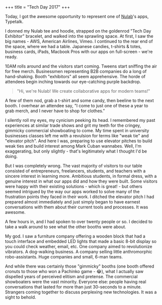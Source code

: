 +++
title = "Tech Day 2017"
+++

Today, I got the awesome opportunity to represent one of [Nulab](https://nulab-inc.com)'s apps, Typetalk.

I donned my Nulab tee and hoodie, strapped on the goldenrod "Tech Day Exhibitor" bracelet, and walked into the sprawling space. At first, I saw the big names - AWS, American Airlines, Vimeo. I continued to the rear end of the space, where we had a table. Japanese candies, t-shirts & totes, business cards, iPads, Macbook Pros with our apps on full-screen - we're ready.

10AM rolls around and the visitors start coming. Tweens start sniffing the air for free merch. Businessmen representing B2B companies do a long of hand-shaking. Booth "exhibitors" all seem apprehensive. The horde of attendees begin inching towards our eye-catching purple backdrop.

> "Hi, we're Nulab! We create collaborative apps for modern teams!"

A few of them nod, grab a t-shirt and some candy, then beeline to the next booth. I overhear an attendee say, "I come to just one of these a year to grab merch, and I never have to shop for clothes."

I silently roll my eyes, my cynicism peeking its head. I remembered my past experiences at similar trade shows and grit my teeth for the cringey, gimmicky commercial showboating to come. My time spent in university businesses classes left me with a revulsion for terms like "weak tie" and "elevator pitch". And here I was, preparing to use elevator pitches to build weak ties and build interest among Mark Cuban wannabes. Well, I'm exaggerating, but only slightly - that's legitimately what I thought I'd be doing.

But I was completely wrong. The vast majority of visitors to our table consisted of entrepreneurs, freelancers, students, and teachers with a sincere interest in learning more. Ambitious students, in formal dress, with a genuine interest in what our apps did and how they were built. Some visitors were happy with their existing solutions - which is great! - but others seemed intrigued by the way our apps worked to solve many of the frustration points they faced in their work. I ditched the elevator pitch I had prepared almost immediately and just simply began to have earnest conversations with them about their current tools and processes. It was awesome.

A few hours in, and I had spoken to over twenty people or so. I decided to take a walk around to see what the other booths were about.

My god. I saw a furniture company offering a wooden block that had a touch interface and embedded LED lights that made a basic 8-bit display so you could check weather, email, etc. One company aimed to revolutionize vibrators. A dog-walking business. A company selling little anthromorphic robo-assistants. Huge companies and small, 6-man teams.

And while there was certainly those "gimmicky" booths (one booth offered cronuts to those who won a Pachinko game - :joy:), what I actually saw dispelled years of perceived elitism and pretense. The commercial showboaters were the vast minority. Everyone else: people having real conversations that lasted for more than just 30-seconds to a minute. Strangers coming together to discuss perplexing new technologies. It was a sight to behold.